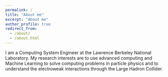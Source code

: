 ```yaml
---
permalink: /
title: "About me"
excerpt: "About me"
author_profile: true
redirect_from: 
  - /about/
  - /about.html
---
```


<!--A graduate student who has been studying experimental high energy physics for eight years (up to 2017) 
in the ATLAS experiment at CERN, Switzerland, is looking a postdoctral position. -->
<!-- ![]({{site.url}}/images/my_timeline.png) -->

I am a Computing System Engineer at the Lawrence Berkeley National Laboratory.
My research interests are to use advanced computing and Machine Learning to solve computing problems in particle physics
and to understand the electroweak interactions through the Large Hadron Collider.

<!--Below shows some beautiful results to which I have make significant contributions.
![]({{site.url}}/images/4l-FixedScale-NoMuProf2.gif)
-->
